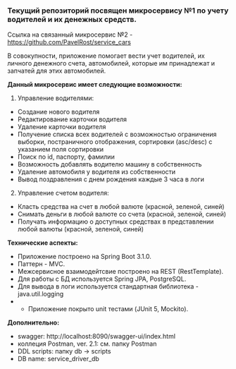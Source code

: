 ### Текущий репозиторий посвящен микросервису №1 по учету водителей и их денежных средств. 
Ссылка на связанный микросервис №2 - https://github.com/PavelRost/service_cars

В совокупности, приложение помогает вести учет водителей, их личного денежного счета, автомобилей, которые им принадлежат и запчатей для этих автомобилей.

**Данный микросервис имеет следующие возможности:**
1. Управление водителями:
- Создание нового водителя
- Редактирование карточки водителя
- Удаление карточки водителя
- Получение списка всех водителей с возможностью ограничения выборки, постраничного отображения, сортировки (asc/desc) с указанием поля сортировки
- Поиск по id, паспорту, фамилии
- Возможность добавлять водителю машину в собственность
- Удаление автомобиля у водителя из собственности
- Вывод поздравления с днем рождения каждые 3 часа в логи

2. Управление счетом водителя:
- Класть средства на счет в любой валюте (красной, зеленой, синей)
- Снимать деньги в любой валюте со счета (красной, зеленой, синей)
- Получать информацию о доступных средствах в представлении любой валюты (красной, зеленой, синей)

**Технические аспекты:**
- Приложение построено на Spring Boot 3.1.0.
- Паттерн - MVC.
- Межсервисное взаимодейтсвие построено на REST (RestTemplate).
- Для работы с БД используется Spring JPA, PostgreSQL.
- Для вывода в логи используется стандартная библиотека - java.util.logging
- - Приложение покрыто unit тестами (JUnit 5, Mockito).

**Дополнительно:**
- swagger: http://localhost:8090/swagger-ui/index.html
- коллеция Postman, ver. 2.1: см. папку Postman
- DDL scripts: папку db -> scripts
- DB name: service_driver_db
